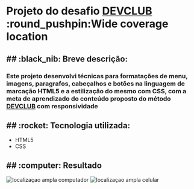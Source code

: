 <h1>Projeto do desafio <a href="https://www.linkedin.com/school/dev-club-devs/?originalSubdomain=br">DEVCLUB</a> :round_pushpin:Wide coverage location </h1>
<h2>## :black_nib: Breve descrição:</h2>
<h3>Este projeto desenvolvi técnicas para formatações de menu, imagens, paragrafos, cabeçalhos e botões na linguagem de marcação HTML5
e a estilização do mesmo com CSS, com a meta de aprendizado do conteúdo proposto do método
<a href="https://www.linkedin.com/school/dev-club-devs/?originalSubdomain=br">DEVCLUB</a> com responsividade</h3>
<h2>## :rocket: Tecnologia utilizada:</h2>
<ul>
<li>
  HTML5
</li>
<li>
  CSS
</li>  
</ul>

<h2>## :computer: Resultado </h2>
<img src="https://github.com/Daniellilug/Wide-coverage-location/blob/master/img/Computador%20wide.png" alt="localizaçao ampla computador" height:15px />
<img src="https://github.com/Daniellilug/Wide-coverage-location/blob/master/img/Celular%20wide.png" alt="localizaçao ampla celular" height:15px />


